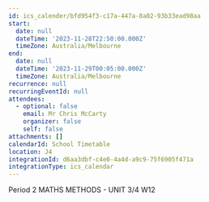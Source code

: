 ```yaml
---
id: ics_calender/bfd954f3-c17a-447a-8a02-93b33ead98aa
start:
  date: null
  dateTime: '2023-11-28T22:50:00.000Z'
  timeZone: Australia/Melbourne
end:
  date: null
  dateTime: '2023-11-29T00:05:00.000Z'
  timeZone: Australia/Melbourne
recurrence: null
recurringEventId: null
attendees:
  - optional: false
    email: Mr Chris McCarty
    organizer: false
    self: false
attachments: []
calendarId: School Timetable
location: J4
integrationId: d6aa3dbf-c4e0-4a4d-a9c9-75f6905f471a
integrationType: ics_calendar
---
```

Period 2
MATHS METHODS - UNIT 3/4 W12